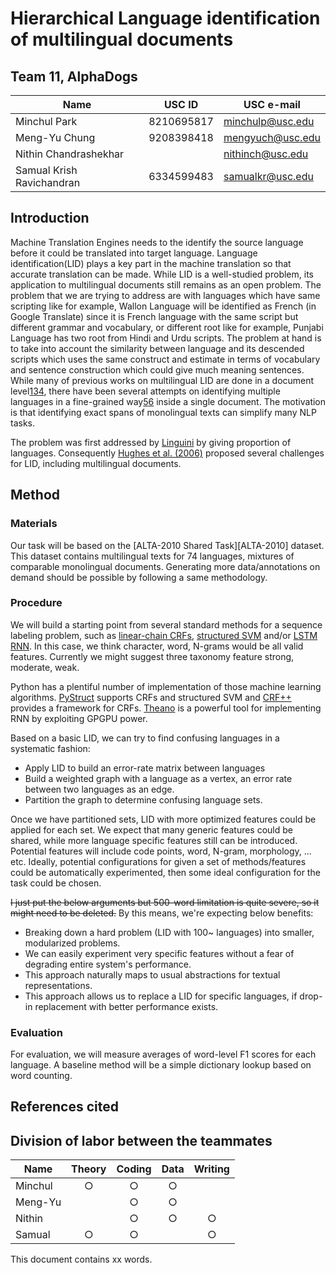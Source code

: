 # Hierarchical Language identification of multilingual documents

## Team 11, AlphaDogs
| Name                      | USC ID     | USC e-mail       |
|---------------------------|------------|------------------|
| Minchul Park              | 8210695817 | minchulp@usc.edu |
| Meng-Yu Chung             | 9208398418 | mengyuch@usc.edu |
| Nithin Chandrashekhar     |            | nithinch@usc.edu |
| Samual Krish Ravichandran | 6334599483 | samualkr@usc.edu |

## Introduction

Machine Translation Engines needs to the identify the source language before it could be translated into target language. Language identification(LID) plays a key part in the machine translation so that accurate translation can be made. While LID is a well-studied problem, its application to multilingual documents still remains as an open problem. The problem that we are trying to address are with languages which have same scripting like for example, Wallon Language will be identified as French (in Google Translate) since it is French language with the same script but different grammar and vocabulary, or different root like for example, Punjabi Language has two root from Hindi and Urdu scripts. The problem at hand is to take into account the similarity between language and its descended scripts which uses the same construct and estimate in terms of vocabulary and sentence construction which could give much meaning sentences. While many of previous works on multilingual LID are done in a document level[1][1][3][3][4][4], there have been several attempts on identifying multiple languages in a fine-grained way[5][5][6][6] inside a single document. The motivation is that identifying exact spans of monolingual texts can simplify many NLP tasks. 

The problem was first addressed by [Linguini][1] by giving proportion of languages. Consequently [Hughes et al. (2006)][2] proposed several challenges for LID, including multilingual documents. 

## Method

### Materials

Our task will be based on the [ALTA-2010 Shared Task][ALTA-2010] dataset. This dataset contains multilingual texts for 74 languages, mixtures of comparable monolingual documents. Generating more data/annotations on demand should be possible by following a same methodology.

### Procedure

We will build a starting point from several standard methods for a sequence labeling problem, such as [linear-chain CRFs][7], [structured SVM][8] and/or [LSTM RNN][9]. In this case, we think character, word, N-grams would be all valid features. Currently we might suggest three taxonomy feature strong, moderate, weak.

Python has a plentiful number of implementation of those machine learning algorithms. [PyStruct][10] supports CRFs and structured SVM and [CRF++][11] provides a framework for CRFs. [Theano][12] is a powerful tool for implementing RNN by exploiting GPGPU power.

Based on a basic LID, we can try to find confusing languages in a systematic fashion:

 * Apply LID to build an error-rate matrix between languages
 * Build a weighted graph with a language as a vertex, an error rate between two languages as an edge.
 * Partition the graph to determine confusing language sets.

Once we have partitioned sets, LID with more optimized features could be applied for each set. We expect that many generic features could be shared, while more language specific features still can be introduced. Potential features will include code points, word, N-gram, morphology, ... etc. Ideally, potential configurations for given a set of methods/features could be automatically experimented, then some ideal configuration for the task could be chosen.

<del> I just put the below arguments but 500-word limitation is quite severe, so it might need to be deleted.</del>
By this means, we're expecting below benefits:

 * Breaking down a hard problem (LID with 100~ languages) into smaller, modularized problems.
 * We can easily experiment very specific features without a fear of degrading entire system's performance.
 * This approach naturally maps to usual abstractions for textual representations.
 * This approach allows us to replace a LID for specific languages, if drop-in replacement with better performance exists.

### Evaluation

For evaluation, we will measure averages of word-level F1 scores for each language. A baseline method will be a simple dictionary lookup based on word counting.

## References cited

[1]: http://www.computer.org/csdl/proceedings/hicss/1999/0001/02/00012035.pdf "Linguini: Language Identification for Multilingual Documents"
[2]: http://lrec-conf.org/proceedings/lrec2006/pdf/459_pdf.pdf "Reconsidering Language Identification for Written Language Resources"
[3]: https://aclweb.org/anthology/Q/Q14/Q14-1003.pdf "Automatic Detection and Language Identification of Multilingual Documents"
[4]: https://www.researchgate.net/profile/Zakaria_Elberrichi/publication/220531464_Automatic_Language_Identification_An_Alternative_Unsupervised_Approach_Using_a_New_Hybrid_Algorithm/links/0fcfd50cb7bd3ceeef000000.pdf "Automatic language identification: An alternative unsupervised approach using a new hybrid algorithm"
[5]: http://citeseerx.ist.psu.edu/viewdoc/download?doi=10.1.1.139.6877&rep=rep1&type=pdf#page=14 "A Fine-Grained Model for Language Identification"
[6]: http://tangra.si.umich.edu/~radev/papers/language_identification.pdf "Labeling the Languages of Words in Mixed-Language Documents using Weakly Supervised Methods"
[7]: https://www.cs.utah.edu/~piyush/teaching/crf.pdf "Conditional Random Fields: Probabilistic Models for Segmenting and Labeling Sequence Data"
[8]: http://www.jmlr.org/papers/volume6/tsochantaridis05a/tsochantaridis05a.pdf "Large Margin Methods for Structured and Interdependent Output Variables"
[9]: http://deeplearning.cs.cmu.edu/pdfs/Hochreiter97_lstm.pdf "LONG SHORT-TERM MEMORY"
[10]: https://pystruct.github.io/ "PyStruct - Structured Learning in Python"
[11]: https://taku910.github.io/crfpp/ "CRF++: Yet Another CRF toolkit"
[12]: https://github.com/Theano/Theano "Theano"
[ALTA2010]: http://aclweb.org/anthology/U/U10/U10-1003.pdf "ALTA-2010 Shared Task"

## Division of labor between the teammates

| Name    | Theory | Coding | Data | Writing |
|---------|:------:|:------:|:----:|:-------:|
| Minchul |    ○   |    ○   |   ○  |         |
| Meng-Yu |        |    ○   |   ○  |         |
| Nithin  |        |    ○   |   ○  |    ○    |
| Samual  |    ○   |    ○   |      |    ○    |

This document contains xx words.

